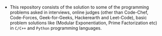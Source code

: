 *   This repository consists of the solution to some of the programming problems asked in interviews, online judges (other than Code-Chef, Code-Forces, Geek-for-Geeks, Hackerearth and Leet-Code), basic problem solutions like (Modular Exponentiation, Prime Factorization etc) in `C/C++` and `Python` programming languages.

